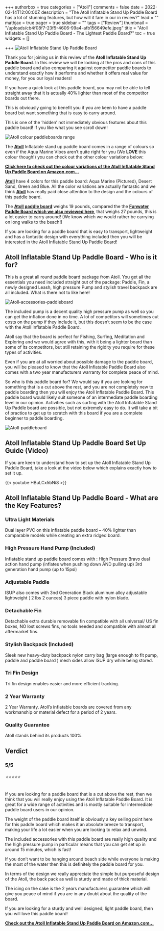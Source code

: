 +++
authorbox = true
categories = ["Atoll"]
comments = false
date = 2022-02-14T12:00:00Z
description = "The Atoll Inflatable Stand Up Paddle Board has a lot of stunning features, but how will it fare in our in review?"
lead = ""
mathjax = true
pager = true
sidebar = ""
tags = ["Review"]
thumbnail = "/uploads/cb4f08f7-23f5-4606-99a4-afb156649efe.jpeg"
title = "Atoll Inflatable Stand Up Paddle Board - The Lightest Paddle Board?"
toc = true
widgets = []

+++
![Atoll Inflatable Stand Up Paddle Board](/uploads/6dde4d2c-3313-4cdf-b5d9-fff348f63b88.jpeg "Atoll Inflatable Stand Up Paddle Board")

Thank you for joining us in this review of the **Atoll Inflatable Stand Up Paddle Board**. In this review we will be looking at the pros and cons of this paddle board and also comparing it against competitor paddle boards to understand exactly how it performs and whether it offers real value for money, for you our loyal readers!

If you have a quick look at this paddle board, you may not be able to tell straight away that it is actually 40% lighter than most of the competitor boards out there.  

This is obviously going to benefit you if you are keen to have a paddle board but want something that is easy to carry around.

This is one of the ‘hidden’ not immediately obvious features about this paddle board!  If you like what you see scroll down!

![Atoll colour paddleboards range](/uploads/95bb8182-b508-4069-9439-fb4f26d06610.jpeg "Atoll colour paddleboards range")

The [**Atoll**](/categories/atoll/) Inflatable stand up paddle board comes in a range of colours so even if the Aqua Marine Vibes aren’t quite right for you (We **LOVE** this colour though!) you can check out the other colour variations below:

[**Click here to check out the colour variations of the Atoll Inflatable Stand Up Paddle Board on Amazon.com…**](https://www.amazon.com/Atoll-Inflatable-Backpack-Included-copmlete/dp/B088K518TF?pd_rd_i=B075RL8GZG&th=1&linkCode=ll1&tag=paddleboardmaster-20&linkId=8542f6337eadb2a5ac4e941807c082ee&language=en_US&ref_=as_li_ss_tl)

[**Atoll**](/categories/atoll/) have 4 colors for this paddle board: Aqua Marine (Pictured), Desert Sand, Green and Blue.  All the color variations are actually fantastic and we think [**Atoll**](/categories/atoll/) has really paid close attention to the design and the colours of this paddle board.

The [**Atoll paddle board**](/categories/atoll/) weighs 19 pounds, compared the the [**Funwater Paddle Board which we also reviewed here**](https://paddleboardmaster.com/post/funwater-stand-up-paddle-board/), that weighs 27 pounds, this is a lot easier to carry around!  (We know which we would rather be carrying on long walks to the beach!)

If you are looking for a paddle board that is easy to transport, lightweight and has a fantastic design with everything included then you will be interested in the Atoll Inflatable Stand Up Paddle Board!

## Atoll Inflatable Stand Up Paddle Board - Who is it for?

This is a great all round paddle board package from Atoll.  You get all the essentials you need included straight out of the package: Paddle, Fin, a newly designed Leash, high pressure Pump and stylish travel backpack are all included.  What is there not to like here!   

![Atoll-accessories-paddleboard](/uploads/229ae3cd-fbea-4c9e-9682-2fdf351fbe0b.jpeg "Atoll-accessories-paddleboard")

The included pump is a decent quality high pressure pump as well so you can get the inflation done in no time.  A lot of competitors will sometimes cut costs on the pump if they include it, but this doesn’t seem to be the case with the Atoll Inflatable Paddle Board.

Atoll say that the board is perfect for Fishing, Surfing, Meditation and Exploring and we would agree with this, with it being a lighter board than some of its competitors, but still retaining the rigidity you require for these types of activities.

Even if you are at all worried about possible damage to the paddle board, you will be pleased to know that the Atoll Inflatable Paddle Board also comes with a two year manufacturers warranty for complete peace of mind.

So who is this paddle board for? We would say if you are looking for something that is a cut above the rest, and you are not completely new to paddle boarding then you will enjoy the Atoll Inflatable Paddle Board.  This paddle board would likely suit someone of an intermediate paddle boarding level in our opinion.   Activities such as surfing with the Atoll Inflatable Stand Up Paddle board are possible, but not extremely easy to do.  It will take a bit of practice to get up to scratch with this board if you are a complete beginner to paddle boarding.

![Atoll-paddleboard](/uploads/2a4122f8-01cd-46ed-97dd-346308241694.jpeg "Atoll-paddleboard")

## Atoll Inflatable Stand Up Paddle Board Set Up Guide (Video)

If you are keen to understand how to set up the Atoll Inflatable Stand Up Paddle Board, take a look at the video  below which explains exactly how to set it up.

{{< youtube HBuLCx5bNi8 >}}

## Atoll Inflatable Stand Up Paddle Board - What are the Key Features?

### Ultra Light Materials

Dual layer PVC on this inflatable paddle board – 40% lighter than comparable models while creating an extra ridged board. 

### High Pressure Hand Pump (Included)

Inflatable stand up paddle board comes with : High Pressure Bravo dual action hand pump (inflates when pushing down AND pulling up) 3rd generation hand pump (up to 15psi)

### Adjustable Paddle

ISUP also comes with 3nd Generation Black aluminum alloy adjustable lightweight ( 2 lbs 2 ounces) 3 piece paddle with nylon blade. 

### Detachable Fin

Detachable extra durable removable fin compatible with all universal/ US fin boxes, NO lost screws fins, no tools needed and compatible with almost all aftermarket fins.

### Stylish Backpack (Included)

Sleek new heavy-duty backpack nylon carry bag (large enough to fit pump, paddle and paddle board ) mesh sides allow ISUP dry while being stored.

### Tri Fin Design

Tri fin design enables easier and more efficient tracking.

### 2 Year Warranty

2 Year Warranty.  Atoll’s inflatable boards are covered from any workmanship or material defect for a period of 2 years. 

### Quality Guarantee

Atoll stands behind its products 100%.

## Verdict

### 5/5

###### ⭐⭐⭐⭐⭐

If you are looking for a paddle board that is a cut above the rest, then we think that you will really enjoy using the Atoll Inflatable Paddle Board.  It is great for a wide range of activities and is mostly suitable for intermediate paddle board users in our opinion.

The weight of the paddle board itself is obviously a key selling point here for this paddle board which makes it an absolute breeze to transport, making your life a lot easier when you are looking to relax and unwind.

The included accessories with this paddle board are really high quality and the high pressure pump in particular means that you can get set up in around 15 minutes, which is fast! 

If you don’t want to be hanging around beach side while everyone is making the most of the water then this is definitely the paddle board for you.  

In terms of the design we really appreciate the simple but purposeful design of the Atoll, the back pack as well is sturdy and made of thick material.

The icing on the cake is the 2 years manufacturers guarantee which will give you peace of mind if you are in any doubt about the quality of the board.

If you are looking for a sturdy and well designed, light paddle board, then you will love this paddle board!

[**Check out the Atoll Inflatable Stand Up Paddle Board on Amazon.com…**](https://www.amazon.com/Atoll-Inflatable-Backpack-Included-copmlete/dp/B088K518TF?pd_rd_i=B075RL8GZG&th=1&linkCode=ll1&tag=paddleboardmaster-20&linkId=8542f6337eadb2a5ac4e941807c082ee&language=en_US&ref_=as_li_ss_tl)